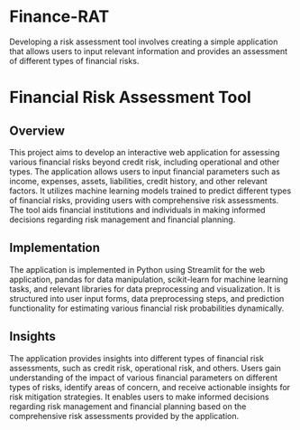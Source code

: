 # Finance-RAT
 Developing a risk assessment tool involves creating a simple application that allows users to input relevant information and provides an assessment of different types of financial risks.
# Financial Risk Assessment Tool

## Overview
This project aims to develop an interactive web application for assessing various financial risks beyond credit risk, including operational and other types. The application allows users to input financial parameters such as income, expenses, assets, liabilities, credit history, and other relevant factors. It utilizes machine learning models trained to predict different types of financial risks, providing users with comprehensive risk assessments. The tool aids financial institutions and individuals in making informed decisions regarding risk management and financial planning.

## Implementation
The application is implemented in Python using Streamlit for the web application, pandas for data manipulation, scikit-learn for machine learning tasks, and relevant libraries for data preprocessing and visualization. It is structured into user input forms, data preprocessing steps, and prediction functionality for estimating various financial risk probabilities dynamically.

## Insights
The application provides insights into different types of financial risk assessments, such as credit risk, operational risk, and others. Users gain understanding of the impact of various financial parameters on different types of risks, identify areas of concern, and receive actionable insights for risk mitigation strategies. It enables users to make informed decisions regarding risk management and financial planning based on the comprehensive risk assessments provided by the application.
